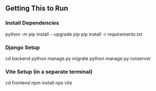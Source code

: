 ## Getting This to Run

### Install Dependencies

python -m pip install --upgrade pip
pip install -r requirements.txt

### Django Setup

cd backend
python manage.py migrate
python manage.py runserver

### Vite Setup (in a separate terminal)

cd frontend
npm install
npx vite
